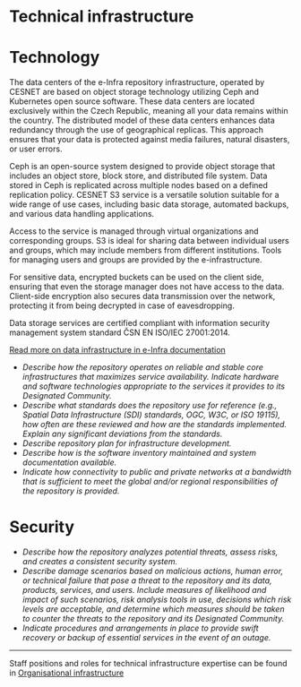 
# Technical infrastructure

# Technology

The data centers of the e-Infra repository infrastructure, operated by CESNET are based on object storage technology utilizing Ceph and Kubernetes open source software. These data centers are located exclusively within the Czech Republic, meaning all your data remains within the country. The distributed model of these data centers enhances data redundancy through the use of geographical replicas. This approach ensures that your data is protected against media failures, natural disasters, or user errors.

Ceph is an open-source system designed to provide object storage that includes an object store, block store, and distributed file system. Data stored in Ceph is replicated across multiple nodes based on a defined replication policy. CESNET S3 service is a versatile solution suitable for a wide range of use cases, including basic data storage, automated backups, and various data handling applications.

Access to the service is managed through virtual organizations and corresponding groups. S3 is ideal for sharing data between individual users and groups, which may include members from different institutions. Tools for managing users and groups are provided by the e-infrastructure.

For sensitive data, encrypted buckets can be used on the client side, ensuring that even the storage manager does not have access to the data. Client-side encryption also secures data transmission over the network, protecting it from being decrypted in case of eavesdropping.

Data storage services are certified compliant with information security management system standard ČSN EN ISO/IEC 27001:2014.

[Read more on data infrastructure in e-Infra documentation](https://docs.du.cesnet.cz/en/docs/introduction/introduction)

- *Describe how the repository operates on reliable and stable core infrastructures that maximizes service availability. Indicate hardware and software technologies appropriate to the services it provides to its Designated Community.*
- *Describe what standards does the repository use for reference (e.g., Spatial Data Infrastructure (SDI) standards, OGC, W3C, or ISO 19115), how often are these reviewed and how are the standards implemented. Explain any significant deviations from the standards.*
- *Describe repository plan for infrastructure development.*
- *Describe how is the software inventory maintained and system documentation available.*
- *Indicate how connectivity to public and private networks at a bandwidth that is sufficient to meet the global and/or regional responsibilities of the repository is provided.*

# Security
- *Describe how the repository analyzes potential threats, assess risks, and creates a consistent security system.*
- *Describe damage scenarios based on malicious actions, human error, or technical failure that pose a threat to the repository and its data, products, services, and users. Include measures of likelihood and impact of such scenarios, risk analysis tools in use, decisions which risk levels are acceptable, and determine which measures should be taken to counter the threats to the repository and its Designated Community.*
- *Indicate procedures and arrangements in place to provide swift recovery or backup of essential services in the event of an outage.*

---
Staff positions and roles for technical infrastructure expertise can be found in [Organisational infrastructure](../organizational-documents/organizational-infrastructure.md)
